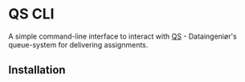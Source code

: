 # QS CLI
A simple command-line interface to interact with [QS](https://qs.stud.iie.ntnu.no/) - Dataingeniør's queue-system for delivering assignments.

## Installation

